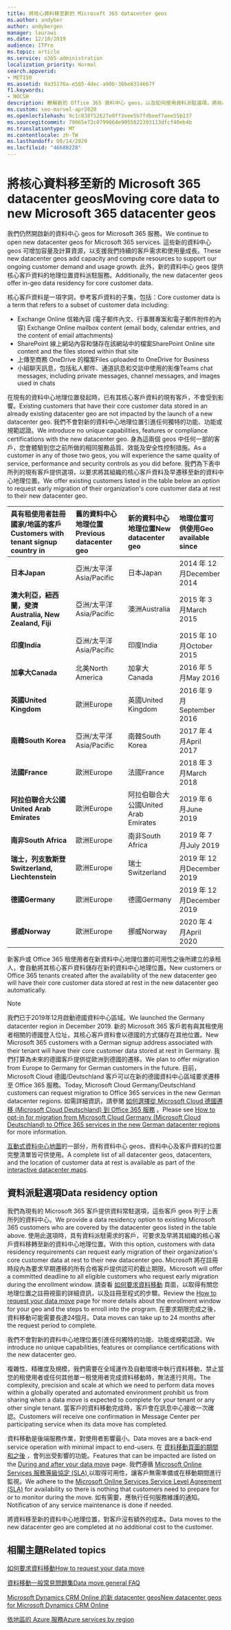 ```yaml
---
title: 將核心資料移至新的 Microsoft 365 datacenter geos
ms.author: andyber
author: andybergen
manager: laurawi
ms.date: 12/10/2019
audience: ITPro
ms.topic: article
ms.service: o365-administration
localization_priority: Normal
search.appverid:
- MET150
ms.assetid: 0a35176a-e585-4dec-a90b-36be8314667f
f1.keywords:
- NOCSH
description: 瞭解新的 Office 365 資料中心 geos，以及如何使用資料派駐選項，將核心資料要求移至新的地理位置。
ms.custom: seo-marvel-apr2020
ms.openlocfilehash: 9c1c838f52627e0ff2eee5b7fdbeef7aee55b137
ms.sourcegitcommit: 79065e72c0799064e9055022393113dfcf40eb4b
ms.translationtype: MT
ms.contentlocale: zh-TW
ms.lasthandoff: 08/14/2020
ms.locfileid: "46688228"
---
```

# <a name="moving-core-data-to-new-microsoft-365-datacenter-geos"></a><span data-ttu-id="d1724-103">將核心資料移至新的 Microsoft 365 datacenter geos</span><span class="sxs-lookup"><span data-stu-id="d1724-103">Moving core data to new Microsoft 365 datacenter geos</span></span>

<span data-ttu-id="d1724-104">我們仍然開啟新的資料中心 geos for Microsoft 365 服務。</span><span class="sxs-lookup"><span data-stu-id="d1724-104">We continue to open new datacenter geos for Microsoft 365 services.</span></span> <span data-ttu-id="d1724-105">這些新的資料中心 geos 可增加容量及計算資源，以支援我們持續的客戶需求和使用量成長。</span><span class="sxs-lookup"><span data-stu-id="d1724-105">These new datacenter geos add capacity and compute resources to support our ongoing customer demand and usage growth.</span></span> <span data-ttu-id="d1724-106">此外，新的資料中心 geos 提供核心客戶資料的地理位置資料派駐服務。</span><span class="sxs-lookup"><span data-stu-id="d1724-106">Additionally, the new datacenter geos offer in-geo data residency for core customer data.</span></span> 

<span data-ttu-id="d1724-107">核心客戶資料是一項字詞，參考客戶資料的子集，包括：</span><span class="sxs-lookup"><span data-stu-id="d1724-107">Core customer data is a term that refers to a subset of customer data including:</span></span> 
- <span data-ttu-id="d1724-108">Exchange Online 信箱內容 (電子郵件內文、行事曆專案和電子郵件附件的內容) </span><span class="sxs-lookup"><span data-stu-id="d1724-108">Exchange Online mailbox content (email body, calendar entries, and the content of email attachments)</span></span>
- <span data-ttu-id="d1724-109">SharePoint 線上網站內容和儲存在該網站中的檔案</span><span class="sxs-lookup"><span data-stu-id="d1724-109">SharePoint Online site content and the files stored within that site</span></span>
- <span data-ttu-id="d1724-110">上傳至商務 OneDrive 的檔案</span><span class="sxs-lookup"><span data-stu-id="d1724-110">Files uploaded to OneDrive for Business</span></span>
- <span data-ttu-id="d1724-111">小組聊天訊息，包括私人郵件、通道訊息和交談中使用的影像</span><span class="sxs-lookup"><span data-stu-id="d1724-111">Teams chat messages, including private messages, channel messages, and images used in chats</span></span>
  
<span data-ttu-id="d1724-112">在現有的資料中心地理位置發起時，已有其核心客戶資料的現有客戶，不會受到影響。</span><span class="sxs-lookup"><span data-stu-id="d1724-112">Existing customers that have their core customer data stored in an already existing datacenter geo are not impacted by the launch of a new datacenter geo.</span></span> <span data-ttu-id="d1724-113">我們不會對新的資料中心地理位置引進任何獨特的功能、功能或規範認證。</span><span class="sxs-lookup"><span data-stu-id="d1724-113">We introduce no unique capabilities, features or compliance certifications with the new datacenter geo.</span></span> <span data-ttu-id="d1724-114">身為這兩個 geos 中任何一部的客戶，您會體驗到您之前所做的相同服務品質、效能及安全性控制措施。</span><span class="sxs-lookup"><span data-stu-id="d1724-114">As a customer in any of those two geos, you will experience the same quality of service, performance and security controls as you did before.</span></span> <span data-ttu-id="d1724-115">我們為下表中所列的現有客戶提供選項，以要求將其組織的核心客戶資料及早遷移至新的資料中心地理位置。</span><span class="sxs-lookup"><span data-stu-id="d1724-115">We offer existing customers listed in the table below an option to request early migration of their organization's core customer data at rest to their new datacenter geo.</span></span>
  
|<span data-ttu-id="d1724-116">**具有租使用者註冊國家/地區的客戶**</span><span class="sxs-lookup"><span data-stu-id="d1724-116">**Customers with tenant signup country in**</span></span>|<span data-ttu-id="d1724-117">**舊的資料中心地理位置**</span><span class="sxs-lookup"><span data-stu-id="d1724-117">**Previous datacenter geo**</span></span>|<span data-ttu-id="d1724-118">**新的資料中心地理位置**</span><span class="sxs-lookup"><span data-stu-id="d1724-118">**New datacenter geo**</span></span>|<span data-ttu-id="d1724-119">**地理位置可供使用**</span><span class="sxs-lookup"><span data-stu-id="d1724-119">**Geo available since**</span></span>|
|:-----|:-----|:-----|:-----|
|<span data-ttu-id="d1724-120">**日本**</span><span class="sxs-lookup"><span data-stu-id="d1724-120">**Japan**</span></span>| <span data-ttu-id="d1724-121">亞洲/太平洋</span><span class="sxs-lookup"><span data-stu-id="d1724-121">Asia/Pacific</span></span> | <span data-ttu-id="d1724-122">日本</span><span class="sxs-lookup"><span data-stu-id="d1724-122">Japan</span></span> | <span data-ttu-id="d1724-123">2014 年 12 月</span><span class="sxs-lookup"><span data-stu-id="d1724-123">December 2014</span></span> |
|<span data-ttu-id="d1724-124">**澳大利亞，紐西蘭，斐濟**</span><span class="sxs-lookup"><span data-stu-id="d1724-124">**Australia, New Zealand, Fiji**</span></span>| <span data-ttu-id="d1724-125">亞洲/太平洋</span><span class="sxs-lookup"><span data-stu-id="d1724-125">Asia/Pacific</span></span> | <span data-ttu-id="d1724-126">澳洲</span><span class="sxs-lookup"><span data-stu-id="d1724-126">Australia</span></span> | <span data-ttu-id="d1724-127">2015 年 3 月</span><span class="sxs-lookup"><span data-stu-id="d1724-127">March 2015</span></span> |
|<span data-ttu-id="d1724-128">**印度**</span><span class="sxs-lookup"><span data-stu-id="d1724-128">**India**</span></span>| <span data-ttu-id="d1724-129">亞洲/太平洋</span><span class="sxs-lookup"><span data-stu-id="d1724-129">Asia/Pacific</span></span> | <span data-ttu-id="d1724-130">印度</span><span class="sxs-lookup"><span data-stu-id="d1724-130">India</span></span> | <span data-ttu-id="d1724-131">2015 年 10 月</span><span class="sxs-lookup"><span data-stu-id="d1724-131">October 2015</span></span> |
|<span data-ttu-id="d1724-132">**加拿大**</span><span class="sxs-lookup"><span data-stu-id="d1724-132">**Canada**</span></span>| <span data-ttu-id="d1724-133">北美</span><span class="sxs-lookup"><span data-stu-id="d1724-133">North America</span></span> | <span data-ttu-id="d1724-134">加拿大</span><span class="sxs-lookup"><span data-stu-id="d1724-134">Canada</span></span> | <span data-ttu-id="d1724-135">2016 年 5 月</span><span class="sxs-lookup"><span data-stu-id="d1724-135">May 2016</span></span> |
|<span data-ttu-id="d1724-136">**英國**</span><span class="sxs-lookup"><span data-stu-id="d1724-136">**United Kingdom**</span></span>| <span data-ttu-id="d1724-137">歐洲</span><span class="sxs-lookup"><span data-stu-id="d1724-137">Europe</span></span> | <span data-ttu-id="d1724-138">英國</span><span class="sxs-lookup"><span data-stu-id="d1724-138">United Kingdom</span></span> | <span data-ttu-id="d1724-139">2016 年 9 月</span><span class="sxs-lookup"><span data-stu-id="d1724-139">September 2016</span></span> |
|<span data-ttu-id="d1724-140">**南韓**</span><span class="sxs-lookup"><span data-stu-id="d1724-140">**South Korea**</span></span>| <span data-ttu-id="d1724-141">亞洲/太平洋</span><span class="sxs-lookup"><span data-stu-id="d1724-141">Asia/Pacific</span></span> | <span data-ttu-id="d1724-142">南韓</span><span class="sxs-lookup"><span data-stu-id="d1724-142">South Korea</span></span> | <span data-ttu-id="d1724-143">2017 年 4 月</span><span class="sxs-lookup"><span data-stu-id="d1724-143">April 2017</span></span> |
|<span data-ttu-id="d1724-144">**法國**</span><span class="sxs-lookup"><span data-stu-id="d1724-144">**France**</span></span>| <span data-ttu-id="d1724-145">歐洲</span><span class="sxs-lookup"><span data-stu-id="d1724-145">Europe</span></span> | <span data-ttu-id="d1724-146">法國</span><span class="sxs-lookup"><span data-stu-id="d1724-146">France</span></span> | <span data-ttu-id="d1724-147">2018 年 3 月</span><span class="sxs-lookup"><span data-stu-id="d1724-147">March 2018</span></span> |
|<span data-ttu-id="d1724-148">**阿拉伯聯合大公國**</span><span class="sxs-lookup"><span data-stu-id="d1724-148">**United Arab Emirates**</span></span>| <span data-ttu-id="d1724-149">歐洲</span><span class="sxs-lookup"><span data-stu-id="d1724-149">Europe</span></span> | <span data-ttu-id="d1724-150">阿拉伯聯合大公國</span><span class="sxs-lookup"><span data-stu-id="d1724-150">United Arab Emirates</span></span> | <span data-ttu-id="d1724-151">2019 年 6 月</span><span class="sxs-lookup"><span data-stu-id="d1724-151">June 2019</span></span> |
|<span data-ttu-id="d1724-152">**南非**</span><span class="sxs-lookup"><span data-stu-id="d1724-152">**South Africa**</span></span>| <span data-ttu-id="d1724-153">歐洲</span><span class="sxs-lookup"><span data-stu-id="d1724-153">Europe</span></span> | <span data-ttu-id="d1724-154">南非</span><span class="sxs-lookup"><span data-stu-id="d1724-154">South Africa</span></span> | <span data-ttu-id="d1724-155">2019 年 7 月</span><span class="sxs-lookup"><span data-stu-id="d1724-155">July 2019</span></span> |
|<span data-ttu-id="d1724-156">**瑞士，列支敦斯登**</span><span class="sxs-lookup"><span data-stu-id="d1724-156">**Switzerland, Liechtenstein**</span></span>| <span data-ttu-id="d1724-157">歐洲</span><span class="sxs-lookup"><span data-stu-id="d1724-157">Europe</span></span> | <span data-ttu-id="d1724-158">瑞士</span><span class="sxs-lookup"><span data-stu-id="d1724-158">Switzerland</span></span> | <span data-ttu-id="d1724-159">2019 年 12 月</span><span class="sxs-lookup"><span data-stu-id="d1724-159">December 2019</span></span> |
|<span data-ttu-id="d1724-160">**德國**</span><span class="sxs-lookup"><span data-stu-id="d1724-160">**Germany**</span></span>| <span data-ttu-id="d1724-161">歐洲</span><span class="sxs-lookup"><span data-stu-id="d1724-161">Europe</span></span> | <span data-ttu-id="d1724-162">德國</span><span class="sxs-lookup"><span data-stu-id="d1724-162">Germany</span></span> | <span data-ttu-id="d1724-163">2019 年 12 月</span><span class="sxs-lookup"><span data-stu-id="d1724-163">December 2019</span></span> |
|<span data-ttu-id="d1724-164">**挪威**</span><span class="sxs-lookup"><span data-stu-id="d1724-164">**Norway**</span></span>| <span data-ttu-id="d1724-165">歐洲</span><span class="sxs-lookup"><span data-stu-id="d1724-165">Europe</span></span> | <span data-ttu-id="d1724-166">挪威</span><span class="sxs-lookup"><span data-stu-id="d1724-166">Norway</span></span> | <span data-ttu-id="d1724-167">2020 年 4 月</span><span class="sxs-lookup"><span data-stu-id="d1724-167">April 2020</span></span> |
  
<span data-ttu-id="d1724-168">新客戶或 Office 365 租使用者在新資料中心地理位置的可用性之後所建立的承租人，會自動將其核心客戶資料儲存在新的資料中心地理位置。</span><span class="sxs-lookup"><span data-stu-id="d1724-168">New customers or Office 365 tenants created after the availability of the new datacenter geo will have their core customer data stored at rest in the new datacenter geo automatically.</span></span>


>[!Note]
><span data-ttu-id="d1724-169">我們已于2019年12月啟動德國資料中心區域。</span><span class="sxs-lookup"><span data-stu-id="d1724-169">We launched the Germany datacenter region in December 2019.</span></span> <span data-ttu-id="d1724-170">新的 Microsoft 365 客戶若有與其租使用者相關的德國登入位址，其核心客戶資料會以德國的方式儲存在其他位置。</span><span class="sxs-lookup"><span data-stu-id="d1724-170">New Microsoft 365 customers with a German signup address associated with their tenant will have their core customer data stored at rest in Germany.</span></span> <span data-ttu-id="d1724-171">我們打算為未來的德國客戶提供從歐洲到德國的遷移。</span><span class="sxs-lookup"><span data-stu-id="d1724-171">We plan to offer migration from Europe to Germany for German customers in the future.</span></span> <span data-ttu-id="d1724-172">目前，Microsoft Cloud 德國/Deutschland 客戶可以在新的德國資料中心區域要求遷移至 Office 365 服務。</span><span class="sxs-lookup"><span data-stu-id="d1724-172">Today, Microsoft Cloud Germany/Deutschland customers can request migration to Office 365 services in the new German datacenter regions.</span></span> <span data-ttu-id="d1724-173">如需詳細資訊，請參閱 [如何選擇從 Microsoft Cloud 德國遷移 (Microsoft Cloud Deutschland) 到 Office 365 服務](https://aka.ms/office365germanymoveoptin) 。</span><span class="sxs-lookup"><span data-stu-id="d1724-173">Please see [How to opt-in for migration from Microsoft Cloud Germany (Microsoft Cloud Deutschland) to Office 365 services in the new German datacenter regions](https://aka.ms/office365germanymoveoptin) for more information.</span></span>
>
  
<span data-ttu-id="d1724-174">[互動式資料中心地圖](https://office.com/datamaps)的一部分，所有資料中心 geos、資料中心及客戶資料的位置完整清單皆可供使用。</span><span class="sxs-lookup"><span data-stu-id="d1724-174">A complete list of all datacenter geos, datacenters, and the location of customer data at rest is available as part of the [interactive datacenter maps](https://office.com/datamaps).</span></span> 
  
## <a name="data-residency-option"></a><span data-ttu-id="d1724-175">資料派駐選項</span><span class="sxs-lookup"><span data-stu-id="d1724-175">Data residency option</span></span>

<span data-ttu-id="d1724-176">我們為現有的 Microsoft 365 客戶提供資料常駐選項，這些客戶 geos 列于上表所列的資料中心。</span><span class="sxs-lookup"><span data-stu-id="d1724-176">We provide a data residency option to existing Microsoft 365 customers who are covered by the datacenter geos listed in the table above.</span></span> <span data-ttu-id="d1724-177">使用此選項時，具有資料派駐需求的客戶，可要求及早將其組織的核心客戶資料移轉至新的資料中心地理位置。</span><span class="sxs-lookup"><span data-stu-id="d1724-177">With this option, customers with data residency requirements can request early migration of their organization's core customer data at rest to their new datacenter geo.</span></span>  <span data-ttu-id="d1724-178">Microsoft 將在註冊時段內為要求早期遷移的所有合格客戶提供認可的截止期限。</span><span class="sxs-lookup"><span data-stu-id="d1724-178">Microsoft will offer a committed deadline to all eligible customers who request early migration during the enrollment window.</span></span>  <span data-ttu-id="d1724-179">請查看 [如何要求資料移動](request-your-data-move.md) 頁面，以取得有關您地理位置之註冊視窗的詳細資訊，以及註冊至程式的步驟。</span><span class="sxs-lookup"><span data-stu-id="d1724-179">Review the [How to request your data move](request-your-data-move.md) page for more details about the enrollment window for your geo and the steps to enroll into the program.</span></span>  <span data-ttu-id="d1724-180">在要求期限完成之後，資料移動可能需要長達24個月。</span><span class="sxs-lookup"><span data-stu-id="d1724-180">Data moves can take up to 24 months after the request period to complete.</span></span>

<span data-ttu-id="d1724-181">我們不會對新的資料中心地理位置引進任何獨特的功能、功能或規範認證。</span><span class="sxs-lookup"><span data-stu-id="d1724-181">We introduce no unique capabilities, features or compliance certifications with the new datacenter geo.</span></span>
    
<span data-ttu-id="d1724-182">複雜性、精確度及規模，我們需要在全域運作及自動環境中執行資料移動，禁止當您的租使用者或任何其他單一租使用者完成資料移動時，無法進行共用。</span><span class="sxs-lookup"><span data-stu-id="d1724-182">The complexity, precision and scale at which we need to perform data moves within a globally operated and automated environment prohibit us from sharing when a data move is expected to complete for your tenant or any other single tenant.</span></span> <span data-ttu-id="d1724-183">當客戶的資料移動完成時，客戶會在訊息中心接收一次確認。</span><span class="sxs-lookup"><span data-stu-id="d1724-183">Customers will receive one confirmation in Message Center per participating service when its data move has completed.</span></span> 
    
<span data-ttu-id="d1724-184">資料移動是後端服務作業，對使用者影響最小。</span><span class="sxs-lookup"><span data-stu-id="d1724-184">Data moves are a back-end service operation with minimal impact to end-users.</span></span> <span data-ttu-id="d1724-185">在 [資料移動頁面的期間和之後](during-and-after-your-data-move.md) ，會列出受影響的功能。</span><span class="sxs-lookup"><span data-stu-id="d1724-185">Features that can be impacted are listed on the [During and after your data move](during-and-after-your-data-move.md) page.</span></span> <span data-ttu-id="d1724-186">我們遵循 [Microsoft Online Services 服務等級協定 (SLA) ](https://go.microsoft.com/fwlink/p/?LinkId=523897) 以取得可用性，讓客戶無需準備或在移動期間進行監視。</span><span class="sxs-lookup"><span data-stu-id="d1724-186">We adhere to the [Microsoft Online Services Service Level Agreement (SLA)](https://go.microsoft.com/fwlink/p/?LinkId=523897) for availability so there is nothing that customers need to prepare for or to monitor during the move.</span></span> <span data-ttu-id="d1724-187">如有需要，應執行任何服務維護的通知。</span><span class="sxs-lookup"><span data-stu-id="d1724-187">Notification of any service maintenance is done if needed.</span></span> 

<span data-ttu-id="d1724-188">將資料移至新的資料中心地理位置，對客戶沒有額外的成本。</span><span class="sxs-lookup"><span data-stu-id="d1724-188">Data moves to the new datacenter geo are completed at no additional cost to the customer.</span></span>
    
## <a name="related-topics"></a><span data-ttu-id="d1724-189">相關主題</span><span class="sxs-lookup"><span data-stu-id="d1724-189">Related topics</span></span> 
 
[<span data-ttu-id="d1724-190">如何要求資料移動</span><span class="sxs-lookup"><span data-stu-id="d1724-190">How to request your data move</span></span>](request-your-data-move.md)
    
[<span data-ttu-id="d1724-191">資料移動一般常見問題集</span><span class="sxs-lookup"><span data-stu-id="d1724-191">Data move general FAQ</span></span>](data-move-faq.md)
  
[<span data-ttu-id="d1724-192">Microsoft Dynamics CRM Online 的新 datacenter geos</span><span class="sxs-lookup"><span data-stu-id="d1724-192">New datacenter geos for Microsoft Dynamics CRM Online</span></span>](https://go.microsoft.com/fwlink/p/?Linkid=615924)
  
[<span data-ttu-id="d1724-193">依地區的 Azure 服務</span><span class="sxs-lookup"><span data-stu-id="d1724-193">Azure services by region</span></span>](https://azure.microsoft.com/regions/)
